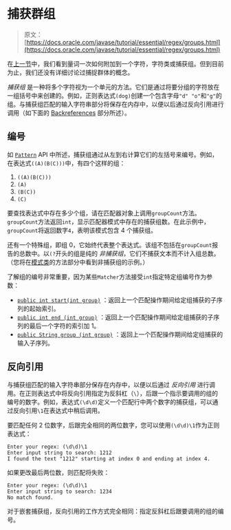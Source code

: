 # 捕获群组

> 原文： [https://docs.oracle.com/javase/tutorial/essential/regex/groups.html](https://docs.oracle.com/javase/tutorial/essential/regex/groups.html)

在[上一节](quant.html)中，我们看到量词一次如何附加到一个字符，字符类或捕获组。但到目前为止，我们还没有详细讨论过捕捉群体的概念。

_捕获组_ 是一种将多个字符视为一个单元的方法。它们是通过将要分组的字符放在一组括号中来创建的。例如，正则表达式`(dog)`创建一个包含字母`"d" "o"`和`"g"`的组。与捕获组匹配的输入字符串部分将保存在内存中，以便以后通过反向引用进行调用（如下面的 [Backreferences](#backref) 部分所述）。

## 编号

如 [`Pattern`](https://docs.oracle.com/javase/8/docs/api/java/util/regex/Pattern.html) API 中所述，捕获组通过从左到右计算它们的左括号来编号。例如，在表达式`((A)(B(C)))`中，有四个这样的组：

1.  `((A)(B(C)))`
2.  `(A)`
3.  `(B(C))`
4.  `(C)`

要查找表达式中存在多少个组，请在匹配器对象上调用`groupCount`方法。 `groupCount`方法返回`int`，显示匹配器模式中存在的捕获组数。在此示例中，`groupCount`将返回数字`4`，表明该模式包含 4 个捕获组。

还有一个特殊组，即组 0，它始终代表整个表达式。该组不包括在`groupCount`报告的总数中。以`(?`开头的组是纯的 _非捕获组_，它们不捕获文本而不计入组总数。 （您将在[模式类](pattern.html)的方法部分中看到非捕获组的示例。）

了解组的编号非常重要，因为某些`Matcher`方法接受`int`指定特定组编号作为参数：

*   [`public int start(int group)`](https://docs.oracle.com/javase/8/docs/api/java/util/regex/Matcher.html#start-int-) ：返回上一个匹配操作期间给定组捕获的子序列的起始索引。
*   [`public int end (int group)`](https://docs.oracle.com/javase/8/docs/api/java/util/regex/Matcher.html#end-int-) ：返回上一个匹配操作期间给定组捕获的子序列的最后一个字符的索引加 1。
*   [`public String group (int group)`](https://docs.oracle.com/javase/8/docs/api/java/util/regex/Matcher.html#group-int-) ：返回上一个匹配操作期间给定组捕获的输入子序列。

## 反向引用

与捕获组匹配的输入字符串部分保存在内存中，以便以后通过 _反向引用_ 进行调用。在正则表达式中将反向引用指定为反斜杠（`\`），后跟一个指示要调用的组的编号的数字。例如，表达式`(\d\d)`定义一个匹配行中两个数字的捕获组，可以通过反向引用`\1`在表达式中稍后调用。

要匹配任何 2 位数字，后跟完全相同的两位数字，您可以使用`(\d\d)\1`作为正则表达式：

```
Enter your regex: (\d\d)\1
Enter input string to search: 1212
I found the text "1212" starting at index 0 and ending at index 4.
```

如果更改最后两位数，则匹配将失败：

```
Enter your regex: (\d\d)\1
Enter input string to search: 1234
No match found.
```

对于嵌套捕获组，反向引用的工作方式完全相同：指定反斜杠后跟要调用的组的编号。